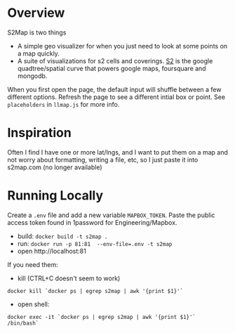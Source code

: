 Overview
========
S2Map is two things
- A simple geo visualizer for when you just need to look at some points on a map quickly.
- A suite of visualizations for s2 cells and coverings. [S2](http://code.google.com/p/s2-geometry-library/) is the google quadtree/spatial curve that powers google maps, foursquare and mongodb.

When you first open the page, the default input will shuffle between a few different options. Refresh the page to see a different intial box or point. See `placeholders` in `llmap.js` for more info.

Inspiration
===========
Often I find I have one or more lat/lngs, and I want to put them on a map and not worry about formatting, writing a file, etc, so I just paste it into s2map.com (no longer available)

Running Locally
===============

Create a `.env` file and add a new variable `MAPBOX_TOKEN`. Paste the public access token found in 1password for Engineering/Mapbox.

- build: `docker build -t s2map .`
- run: `docker run -p 81:81  --env-file=.env -t s2map`
- open http://localhost:81

If you need them:
- kill (CTRL+C doesn't seem to work)
```
docker kill `docker ps | egrep s2map | awk '{print $1}'`
```
- open shell: 
```
docker exec -it `docker ps | egrep s2map | awk '{print $1}'` /bin/bash`
```
